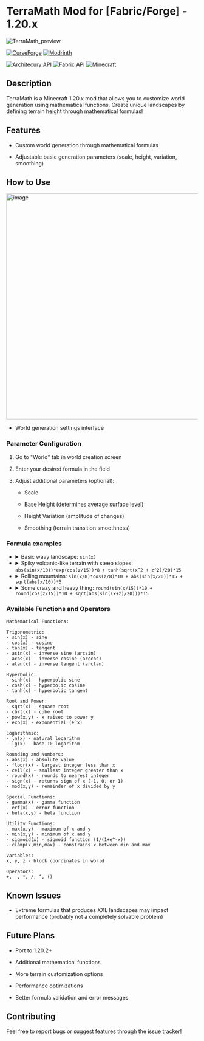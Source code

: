 # TerraMath Mod for [Fabric/Forge] - 1.20.x

![TerraMath_preview](https://github.com/user-attachments/assets/cfb099e5-1aa8-4940-9129-b8d0654072d0)


[![CurseForge](https://img.shields.io/curseforge/dt/1149108?style=for-the-badge&logo=curseforge&label=Curseforge&labelColor=black&color=red)](https://www.curseforge.com/minecraft/mc-mods/terra-math)
[![Modrinth](https://img.shields.io/modrinth/dt/terra-math?style=for-the-badge&logo=modrinth&label=Modrinth&labelColor=black&color=green)](https://modrinth.com/mod/terra-math)

[![Architecury API](https://img.shields.io/badge/Architectury%20API-REQUIRED-1?style=for-the-badge&labelColor=black&color=gold)](https://www.curseforge.com/minecraft/mc-mods/architectury-api)
[![Fabric API](https://img.shields.io/badge/Fabric%20API-REQUIRED%20for%20Fabric-1?style=for-the-badge&labelColor=black&color=gold)](https://www.curseforge.com/minecraft/mc-mods/fabric-api)
[![Minecraft](https://img.shields.io/badge/Minecraft-1.20.4-blue?style=for-the-badge&labelColor=black)](https://www.minecraft.net)

## Description

TerraMath is a Minecraft 1.20.x mod that allows you to customize world generation using mathematical functions. Create unique landscapes by defining terrain height through mathematical formulas!

## Features

- Custom world generation through mathematical formulas

- Adjustable basic generation parameters (scale, height, variation, smoothing)


## How to Use

<img width="594" alt="image" src="https://github.com/user-attachments/assets/13f44f0c-4e6e-45d4-8aff-506827f83f98">

- World generation settings interface

### Parameter Configuration

1. Go to "World" tab in world creation screen

2. Enter your desired formula in the field

3. Adjust additional parameters (optional):

   - Scale

   - Base Height (determines average surface level)

   - Height Variation (amplitude of changes)

   - Smoothing (terrain transition smoothness)

### Formula examples

- <details><summary>Basic wavy landscape: <code>sin(x)</code></summary><img width="594" alt="image" src="https://github.com/user-attachments/assets/9dc1c9c6-0b11-41d7-85cd-313291554d7d"></details>

- <details><summary>Spiky volcanic-like terrain with steep slopes: <code>abs(sin(x/10))*exp(cos(z/15))*8 + tanh(sqrt(x^2 + z^2)/20)*15</code></summary><img width="594" alt="image" src="https://github.com/user-attachments/assets/901f9f26-dc73-440f-903f-a728635db75e"></details>

- <details><summary>Rolling mountains: <code>sin(x/8)*cos(z/8)*10 + abs(sin(x/20))*15 + sqrt(abs(x/10))*5</code></summary><img width="594" alt="image" src="https://github.com/user-attachments/assets/8cc633e7-ae47-4df0-802c-5c8ee0d60a84"></details>

- <details><summary>Some crazy and heavy thing: <code>round(sin(x/15))*10 + round(cos(z/15))*10 + sqrt(abs(sin((x+z)/20)))*15</code></summary><img width="594" alt="image" src="https://github.com/user-attachments/assets/e29e4b4d-3f7b-46a0-ae7e-b31ed41fff85"></details>

### Available Functions and Operators

```
Mathematical Functions:

Trigonometric:
- sin(x) - sine
- cos(x) - cosine
- tan(x) - tangent
- asin(x) - inverse sine (arcsin)
- acos(x) - inverse cosine (arccos)
- atan(x) - inverse tangent (arctan)

Hyperbolic:
- sinh(x) - hyperbolic sine
- cosh(x) - hyperbolic cosine
- tanh(x) - hyperbolic tangent

Root and Power:
- sqrt(x) - square root
- cbrt(x) - cube root
- pow(x,y) - x raised to power y
- exp(x) - exponential (e^x)

Logarithmic:
- ln(x) - natural logarithm
- lg(x) - base-10 logarithm

Rounding and Numbers:
- abs(x) - absolute value
- floor(x) - largest integer less than x
- ceil(x) - smallest integer greater than x
- round(x) - rounds to nearest integer
- sign(x) - returns sign of x (-1, 0, or 1)
- mod(x,y) - remainder of x divided by y

Special Functions:
- gamma(x) - gamma function
- erf(x) - error function
- beta(x,y) - beta function

Utility Functions:
- max(x,y) - maximum of x and y
- min(x,y) - minimum of x and y
- sigmoid(x) - sigmoid function (1/(1+e^-x))
- clamp(x,min,max) - constrains x between min and max

Variables:
x, y, z - block coordinates in world

Operators:
+, -, *, /, ^, ()
```

## Known Issues

- Extreme formulas that produces XXL landscapes may impact performance (probably not a completely solvable problem)

## Future Plans
- Port to 1.20.2+

- Additional mathematical functions

- More terrain customization options

- Performance optimizations

- Better formula validation and error messages

## Contributing

Feel free to report bugs or suggest features through the issue tracker!
